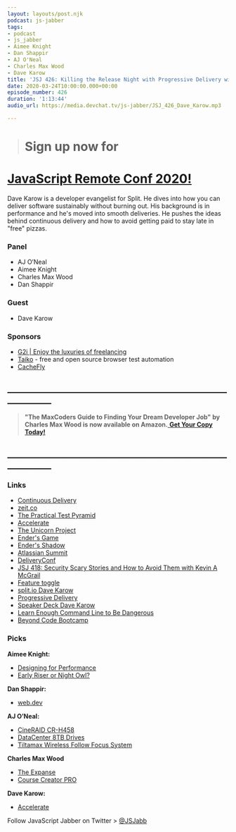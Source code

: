 ```yaml
---
layout: layouts/post.njk
podcast: js-jabber
tags:
- podcast
- js_jabber
- Aimee Knight
- Dan Shappir
- AJ O'Neal
- Charles Max Wood
- Dave Karow
title: 'JSJ 426: Killing the Release Night with Progressive Delivery with Dave Karow'
date: 2020-03-24T10:00:00.000+00:00
episode_number: 426
duration: '1:13:44'
audio_url: https://media.devchat.tv/js-jabber/JSJ_426_Dave_Karow.mp3

---
```

> # Sign up now for 

# [JavaScript Remote Conf 2020!](https://devchat.tv/conferences/javascript-remote-2020/ "JavaScript Remote Conf 2020")

Dave Karow is a developer evangelist for Split. He dives into how you can deliver software sustainably without burning out. His background is in performance and he's moved into smooth deliveries. He pushes the ideas behind continuous delivery and how to avoid getting paid to stay late in "free" pizzas.

### **Panel**

* AJ O’Neal
* Aimee Knight
* Charles Max Wood
* Dan Shappir

### **Guest**

* Dave Karow

### **Sponsors**

* [G2i | Enjoy the luxuries of freelancing](https://www.g2i.co/?utm_source=Javascript_Jabber&utm_medium=Podcast&utm_campaign=DevChat)
* [Taiko](https://taiko.dev/) - free and open source browser test automation
* [CacheFly](https://www.cachefly.com/)

## **____________________________________________________________**

> **"The MaxCoders Guide to Finding Your Dream Developer Job" by Charles Max Wood is now available on Amazon.**[ **Get Your Copy Today!**](https://www.amazon.com/gp/product/B081MBL5C9/ref=as_li_ss_tl?ie=UTF8&linkCode=sl1&tag=devchattv-20&linkId=9d61363241636e2546ef46abba198746&language=en_US)

## **____________________________________________________________**

### **Links**

* [Continuous Delivery](https://amzn.to/2wNHiFZ)
* [zeit.co](https://zeit.co/)
* [The Practical Test Pyramid](https://martinfowler.com/articles/practical-test-pyramid.html)
* [Accelerate](https://amzn.to/32rgXcm)
* [The Unicorn Project](https://amzn.to/38Z4gId)
* [Ender's Game](https://amzn.to/2v71WAB)
* [Ender's Shadow](https://amzn.to/3a6MAdQ)
* [Atlassian Summit](https://www.atlassian.com/company/events/summit-us/watch-sessions/2014/archives/software-teams/quality-at-speed)
* [DeliveryConf](https://www.deliveryconf.com/)
* [JSJ 418: Security Scary Stories and How to Avoid Them with Kevin A McGrail](https://devchat.tv/js-jabber/jsj-418-security-scary-stories-and-how-to-avoid-them-with-kevin-a-mcgrail/)
* [Feature toggle](https://en.wikipedia.org/wiki/Feature_toggle)
* [split.io Dave Karow](https://www.split.io/blog/author/davekarow/)
* [Progressive Delivery](https://www.split.io/blog/progressive-delivery-safe-at-any-speed-playlist-blogs/)
* [Speaker Deck Dave Karow](https://speakerdeck.com/davekarow)
* [Learn Enough Command Line to Be Dangerous](https://www.learnenough.com/command-line-tutorial/basics)
* [Beyond Code Bootcamp](https://www.beyondcodebootcamp.com/course)

### **Picks**

**Aimee Knight:**

* [Designing for Performance](http://designingforperformance.com/)
* [Early Riser or Night Owl?](https://directorsblog.nih.gov/2020/02/25/early-riser-or-night-owl-new-study-may-help-to-explain-the-difference/)

**Dan Shappir:**

* [web.dev](https://web.dev/fast/)

**AJ O’Neal:**

* [CineRAID CR-H458](https://amzn.to/3a86N3h)
* [DataCenter 8TB Drives](https://amzn.to/3afTtKj)
* [Tiltamax Wireless Follow Focus System](https://amzn.to/2Vk7Dpc)

**Charles Max Wood**

* [The Expanse](https://www.amazon.com/The-Expanse-Season-1/dp/B018BZ3SCM)
* [Course Creator PRO](https://courses.coursecreatorpro.com/?affcode=279641_-glgshti)

**Dave Karow:**

* [Accelerate](https://www.amazon.com/Accelerate-Software-Performing-Technology-Organizations/dp/1942788339)

Follow JavaScript Jabber on Twitter > [@JSJabb](https://twitter.com/JSJabber)